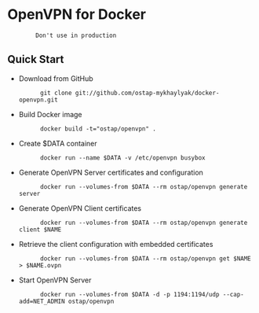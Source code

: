 # OpenVPN for Docker

            Don't use in production

## Quick Start

* Download from GitHub

            git clone git://github.com/ostap-mykhaylyak/docker-openvpn.git

* Build Docker image

            docker build -t="ostap/openvpn" .

* Create $DATA container

            docker run --name $DATA -v /etc/openvpn busybox

* Generate OpenVPN Server certificates and configuration

            docker run --volumes-from $DATA --rm ostap/openvpn generate server

* Generate OpenVPN Client certificates

            docker run --volumes-from $DATA --rm ostap/openvpn generate client $NAME

* Retrieve the client configuration with embedded certificates

            docker run --volumes-from $DATA --rm ostap/openvpn get $NAME > $NAME.ovpn

* Start OpenVPN Server

            docker run --volumes-from $DATA -d -p 1194:1194/udp --cap-add=NET_ADMIN ostap/openvpn